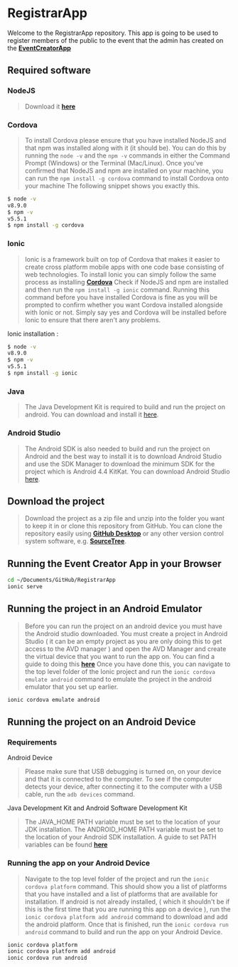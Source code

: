 # RegistrarApp

Welcome to the RegistrarApp repository. This app is going to be used to register members of the public to the event that the admin has created on the **[EventCreatorApp](https://github.com/RatchetC/MSF-Database-and-API/tree/master/code/production/EventCreatorApp)**

## Required software

### NodeJS

>
>Download it **[here](https://nodejs.org)**
>

### Cordova

> To install Cordova please ensure that you have installed NodeJS and that npm was installed along with it (it should be).
> You can do this by running the `node -v` and the `npm -v` commands in either the Command Prompt (Windows) or the Terminal (Mac/Linux).
> Once you've confirmed that NodeJS and npm are installed on your machine, you can run the `npm install -g cordova` command to install Cordova onto your machine
> The following snippet shows you exactly this.

```bash
$ node -v
v8.9.0
$ npm -v
v5.5.1
$ npm install -g cordova
```

### Ionic

>Ionic is a framework built on top of Cordova that makes it easier to create cross platform mobile apps with one code base consisting of web technologies.
>To install Ionic you can simply follow the same process as installing **[Cordova](###Cordova)**
>Check if NodeJS and npm are installed and then run the `npm install -g ionic` command.
>Running this command before you have installed Cordova is fine as you will be prompted to confirm whether you want Cordova installed alongside with Ionic or not. Simply say yes and Cordova will be installed before Ionic to ensure that there aren't any problems.

Ionic installation :

```bash
$ node -v
v8.9.0
$ npm -v
v5.5.1
$ npm install -g ionic
```

### Java

>The Java Development Kit is required to build and run the project on android. You can download and install it [here](http://www.oracle.com/technetwork/java/javase/downloads/index.html).

### Android Studio

>The Android SDK is also needed to build and run the project on Android and the best way to install it is to download Android Studio and use the SDK Manager to download the minimum SDK for the project which is Android 4.4 KitKat. You can download Android Studio [here](https://developer.android.com/studio/index.html).

## Download the project

>Download the project as a zip file and unzip into the folder you want to keep it in or clone this repository from GitHub. You can clone the repository easily using **[GitHub Desktop](https://desktop.github.com/)** or any other version control system software, e.g. **[SourceTree](https://www.sourcetreeapp.com/)**.

## Running the Event Creator App in your Browser

```bash
cd ~/Documents/GitHub/RegistrarApp
ionic serve
```

## Running the project in an Android Emulator

>Before you can run the project on an android device you must have the Android studio downloaded.
>You must create a project in Android Studio ( it can be an empty project as you are only doing this to get access to the AVD manager ) and open the AVD Manager and create the virtual device that you want to run the app on. You can find a guide to doing this **[here](https://developer.android.com/studio/run/managing-avds.html)**
>Once you have done this, you can navigate to the top level folder of the Ionic project and run the `ionic cordova emulate android` command to emulate the project in the android emulator that you set up earlier.

```bash
ionic cordova emulate android
```

## Running the project on an Android Device

### Requirements

Android Device
>Please make sure that USB debugging is turned on, on your device and that it is connected to the computer. To see if the computer detects your device, after connecting it to the computer with a USB cable, run the `adb devices` command.

Java Development Kit and Android Software Development Kit
>The JAVA_HOME PATH variable must be set to the location of your JDK installation.
>The ANDROID_HOME PATH variable must be set to the location of your Android SDK installation.
>A guide to set PATH variables can be found **[here](https://cordova.apache.org/docs/en/latest/guide/platforms/android/index.html#setting-environment-variables)**

### Running the app on your Android Device

>Navigate to the top level folder of the project and run the `ionic cordova platform` command. This should show you a list of platforms that you have installed and a list of platforms that are available for installation. If android is not already installed, ( which it shouldn't be if this is the first time that you are running this app on a device ), run the `ionic cordova platform add android` command to download and add the android platform. Once that is finished, run the `ionic cordova run android` command to build and run the app on your Android Device.

```bash
ionic cordova platform
ionic cordova platform add android
ionic cordova run android
```

